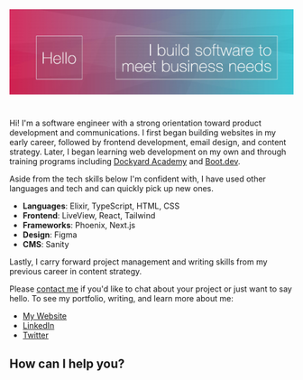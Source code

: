 <!--
**mvellandi/mvellandi** is a ✨ _special_ ✨ repository because its `README.md` (this file) appears on your GitHub profile.

Here are some ideas to get you started:

- 🔭 I’m currently working on ...
- 🌱 I’m currently learning ...
- 👯 I’m looking to collaborate on ...
- 🤔 I’m looking for help with ...
- 💬 Ask me about ...
- 📫 How to reach me: ...
- 😄 Pronouns: ...
- ⚡ Fun fact: ...
-->

<img src="readme-banner-v2.webp" width="850" />

# 
Hi! I&apos;m a software engineer with a strong orientation toward product development and communications.
I first began building websites in my early career, followed by frontend development, email design, and content strategy.
Later, I began learning web development on my own and through training programs including [Dockyard Academy](https://academy.dockyard.com/) and [Boot.dev](https://boot.dev/).

Aside from the tech skills below I&apos;m confident with, I have used other languages and tech and can quickly pick up new ones.

- **Languages**: Elixir, TypeScript, HTML, CSS
- **Frontend**: LiveView, React, Tailwind
- **Frameworks**: Phoenix, Next.js
- **Design**: Figma
- **CMS**: Sanity

Lastly, I carry forward project management and writing skills from my previous career in content strategy.

Please [contact me](https://www.vellandi.net/contact) if you'd like to chat about your project or just want to say hello.
To see my portfolio, writing, and learn more about me:

- [My Website](http://www.vellandi.net)
- [LinkedIn](https://www.linkedin.com/in/mvellandi/)
- [Twitter](https://twitter.com/servusmario)

## How can I help you?